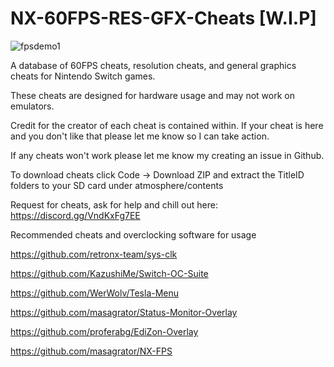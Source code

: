 # NX-60FPS-RES-GFX-Cheats [W.I.P]

![fpsdemo1](https://user-images.githubusercontent.com/119771197/205493192-ad157f47-7060-4fa7-9af6-12b9027361a8.gif)

A database of 60FPS cheats, resolution cheats, and general graphics cheats for Nintendo Switch games.

These cheats are designed for hardware usage and may not work on emulators.

Credit for the creator of each cheat is contained within. If your cheat is here and you don't like that please let me know so I can take action.

If any cheats won't work please let me know my creating an issue in Github.

To download cheats click Code -> Download ZIP and extract the TitleID folders to your SD card under atmosphere/contents

Request for cheats, ask for help and chill out here: https://discord.gg/VndKxFg7EE

Recommended cheats and overclocking software for usage

https://github.com/retronx-team/sys-clk

https://github.com/KazushiMe/Switch-OC-Suite

https://github.com/WerWolv/Tesla-Menu

https://github.com/masagrator/Status-Monitor-Overlay

https://github.com/proferabg/EdiZon-Overlay

https://github.com/masagrator/NX-FPS



